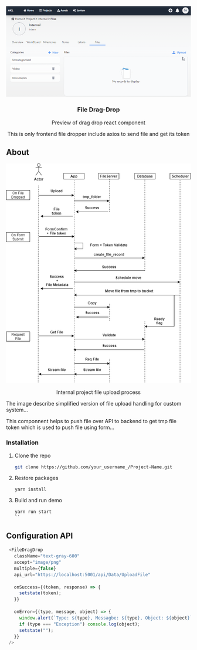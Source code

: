 
<!-- PROJECT LOGO -->
<br />
<p align="center">
  <a href="https://github.com/damikun/React-File-DragDrop">
  <img src="images/Upload.gif" alt="Example demo" >
  </a>

  <h3 align="center">File Drag-Drop</h3>

  <p align="center">
   Preview of drag drop react component
  </p>
    <p align="center">
   This is only frontend file dropper include axios to send file and get its token
  </p>
</p>


<!-- ABOUT -->
## About

<p align="center">
  <a href="https://github.com/damikun/React-File-DragDrop">
    <img src="images/fileProcess.png" alt="Example demo" >
  </a>
  
  <p align="center">
   Internal project file upload process
  </p>
</p>

The image describe simplified version of file upload handling for custom system...

This componnent helps to push file over API to backend to get tmp file token which is used to push file using form...


### Installation

1. Clone the repo
   ```sh
   git clone https://github.com/your_username_/Project-Name.git
   ```
2. Restore packages
   ```
   yarn install
   ```
3. Build and run demo
   ```
   yarn run start
   ``
   
<!-- USAGE EXAMPLES -->
## Configuration API

   ```js
    <FileDragDrop
      className="text-gray-600"
      accept="image/png"
      multiple={false}
      api_url="https://localhost:5001/api/Data/UploadFile"

      onSuccess={(token, response) => {
        setstate(token);
      }}

      onError={(type, message, object) => {
        window.alert(`Type: ${type}, Messagbe: ${type}, Object: ${object}`)   
        if (type === "Exception") console.log(object);
        setstate("");
      }}
    />
   ```


